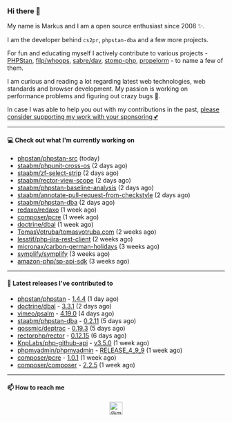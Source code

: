 ### Hi there 👋



My name is Markus and I am a open source enthusiast since 2008 ✨.

I am the developer behind `cs2pr`, `phpstan-dba` and a few more projects.

For fun and educating myself I actively contribute to various projects - [PHPStan](https://github.com/phpstan/phpstan-src), [filp/whoops](https://github.com/filp/whoops), [sabre/dav](https://github.com/sabre-io/dav), [stomp-php](https://github.com/stomp-php/stomp-php), [propelorm](https://github.com/propelorm) - to name a few of them.

I am curious and reading a lot regarding latest web technologies, web standards and browser development. My passion is working on performance problems and figuring out crazy bugs 🐜.

In case I was able to help you out with my contributions in the past, [please consider supporting my work with your sponsoring 💕](https://github.com/sponsors/staabm)


---

#### 💻 Check out what I'm currently working on

- [phpstan/phpstan-src](https://github.com/phpstan/phpstan-src) (today)
- [staabm/phpunit-cross-os](https://github.com/staabm/phpunit-cross-os) (2 days ago)
- [staabm/zf-select-strip](https://github.com/staabm/zf-select-strip) (2 days ago)
- [staabm/rector-view-scope](https://github.com/staabm/rector-view-scope) (2 days ago)
- [staabm/phpstan-baseline-analysis](https://github.com/staabm/phpstan-baseline-analysis) (2 days ago)
- [staabm/annotate-pull-request-from-checkstyle](https://github.com/staabm/annotate-pull-request-from-checkstyle) (2 days ago)
- [staabm/phpstan-dba](https://github.com/staabm/phpstan-dba) (2 days ago)
- [redaxo/redaxo](https://github.com/redaxo/redaxo) (1 week ago)
- [composer/pcre](https://github.com/composer/pcre) (1 week ago)
- [doctrine/dbal](https://github.com/doctrine/dbal) (1 week ago)
- [TomasVotruba/tomasvotruba.com](https://github.com/TomasVotruba/tomasvotruba.com) (2 weeks ago)
- [lesstif/php-jira-rest-client](https://github.com/lesstif/php-jira-rest-client) (2 weeks ago)
- [micronax/carbon-german-holidays](https://github.com/micronax/carbon-german-holidays) (3 weeks ago)
- [symplify/symplify](https://github.com/symplify/symplify) (3 weeks ago)
- [amazon-php/sp-api-sdk](https://github.com/amazon-php/sp-api-sdk) (3 weeks ago)

---

#### 🔭 Latest releases I've contributed to

- [phpstan/phpstan](https://github.com/phpstan/phpstan) - [1.4.4](https://github.com/phpstan/phpstan/releases/tag/1.4.4) (1 day ago)
- [doctrine/dbal](https://github.com/doctrine/dbal) - [3.3.1](https://github.com/doctrine/dbal/releases/tag/3.3.1) (2 days ago)
- [vimeo/psalm](https://github.com/vimeo/psalm) - [4.19.0](https://github.com/vimeo/psalm/releases/tag/4.19.0) (4 days ago)
- [staabm/phpstan-dba](https://github.com/staabm/phpstan-dba) - [0.2.11](https://github.com/staabm/phpstan-dba/releases/tag/0.2.11) (5 days ago)
- [qossmic/deptrac](https://github.com/qossmic/deptrac) - [0.19.3](https://github.com/qossmic/deptrac/releases/tag/0.19.3) (5 days ago)
- [rectorphp/rector](https://github.com/rectorphp/rector) - [0.12.15](https://github.com/rectorphp/rector/releases/tag/0.12.15) (6 days ago)
- [KnpLabs/php-github-api](https://github.com/KnpLabs/php-github-api) - [v3.5.0](https://github.com/KnpLabs/php-github-api/releases/tag/v3.5.0) (1 week ago)
- [phpmyadmin/phpmyadmin](https://github.com/phpmyadmin/phpmyadmin) - [RELEASE_4_9_9](https://github.com/phpmyadmin/phpmyadmin/releases/tag/RELEASE_4_9_9) (1 week ago)
- [composer/pcre](https://github.com/composer/pcre) - [1.0.1](https://github.com/composer/pcre/releases/tag/1.0.1) (1 week ago)
- [composer/composer](https://github.com/composer/composer) - [2.2.5](https://github.com/composer/composer/releases/tag/2.2.5) (1 week ago)

---

#### 📫 How to reach me

<p align="center">
<a href="https://twitter.com/@markusstaab" target="blank"><img align="center" src="https://cdn.jsdelivr.net/npm/simple-icons@3.0.1/icons/twitter.svg" alt="@markusstaab" height="30" width="30" /></a>
</p>
